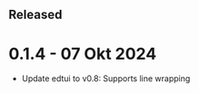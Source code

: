 Released
--------

0.1.4 - 07 Okt 2024
===================
- Update edtui to v0.8: Supports line wrapping
